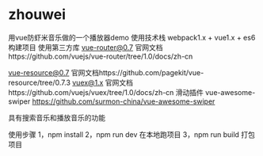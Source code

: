 # zhouwei
用vue防虾米音乐做的一个播放器demo
使用技术栈
webpack1.x + vue1.x + es6构建项目
使用第三方库
vue-router@0.7 官网文档https://github.com/vuejs/vue-router/tree/1.0/docs/zh-cn

vue-resource@0.7 官网文档https://github.com/pagekit/vue-resource/tree/0.7.3
vuex@1.x 官网文档https://github.com/vuejs/vuex/tree/1.0/docs/zh-cn
滑动插件 vue-awesome-swiper https://github.com/surmon-china/vue-awesome-swiper

具有搜索音乐和播放音乐的功能

使用步骤
1，npm install
2，npm run dev 在本地跑项目
3，npm run build 打包项目
